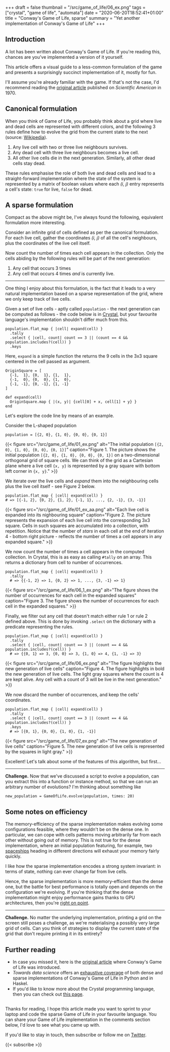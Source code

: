 +++
draft = false
thumbnail = "/src/game_of_life/06_ex.png"
tags = ["crystal", "game of life", "automata"]
date = "2020-06-20T18:52:41+01:00"
title = "Conway's Game of Life, sparse"
summary = "Yet another implementation of Conway's Game of Life"
+++

## Introduction
A lot has been written about Conway's Game of Life. If you're reading this, chances are you've implemented a version of it yourself.

This article offers a visual guide to a less-common formulation of the game and presents a surprisingly succinct implementation of it, mostly for fun.

I'll assume you're already familiar with the game. If that's not the case, I'd recommend reading the [original article](https://web.stanford.edu/class/sts145/Library/life.pdf) published on *Scientific American* in 1970.

## Canonical formulation
When you think of Game of Life, you probably think about a grid where live and dead cells are represented with different colors, and the following 3 rules define how to evolve the grid from the current state to the next (source: [Wikipedia](https://en.wikipedia.org/wiki/Conway%27s_Game_of_Life)).

1. Any live cell with two or three live neighbours survives.
1. Any dead cell with three live neighbours becomes a live cell.
1. All other live cells die in the next generation. Similarly, all other dead cells stay dead.

These rules emphasise the role of both live and dead cells and lead to a straight-forward implementation where the state of the system is represented by a matrix of boolean values where each *(i, j)* entry represents a cell's state: `true` for live, `false` for dead.

## A sparse formulation
Compact as the above might be, I've always found the following, equivalent formulation more interesting.

Consider an infinite grid of cells defined as per the canonical formulation. For each live cell, gather the coordinates *(i, j)* of all the cell's neighbours, plus the coordinates of the live cell itself.

Now count the number of times each cell appears in the collection.
Only the cells abiding by the following rules will be part of the next generation:
1. Any cell that occurs 3 times
1. Any cell that occurs 4 times *and* is currently live.

***

One thing I enjoy about this formulation, is the fact that it leads to a very natural implementation based on a sparse representation of the grid, where we only keep track of live cells.

Given a set of live cells - aptly called `population` - the next generation can be computed as follows - the code below is in [Crystal](https://crystal-lang.org/), but your favourite language's implementation shouldn't differ much from this.

```crystal
population.flat_map { |cell| expand(cell) }
  .tally
  .select { |cell, count| count == 3 || (count == 4 && population.includes?(cell)) }
  .keys
```

Here, `expand` is a simple function the returns the 9 cells in the 3x3 square centered in the cell passed as argument.

```crystal
OriginSquare = [
  {-1,  1}, {0,  1}, {1,  1},
  {-1,  0}, {0,  0}, {1,  0},
  {-1, -1}, {0, -1}, {1, -1}
]

def expand(cell)
  OriginSquare.map { |(x, y)| {cell[0] + x, cell[1] + y} }
end
```

Let's explore the code line by means of an example.

Consider the L-shaped population
```crystal
population = [{2, 0}, {1, 0}, {0, 0}, {0, 1}]
```

{{< figure src="/src/game_of_life/01_ex.png" alt="The initial population `[{2, 0}, {1, 0}, {0, 0}, {0, 1}]`" caption="Figure 1. The picture shows the initial population `[{2, 0}, {1, 0}, {0, 0}, {0, 1}]` on a two-dimensional orthogonal grid of square cells. We can think of the grid as a Cartesian plane where a live cell `{x, y}` is represented by a gray square with bottom left corner in `{x, y}`." >}}

We iterate over the live cells and *expand* them into the neighbouring cells plus the live cell itself - see Figure 2 below.
```crystal
population.flat_map { |cell| expand(cell) }
# => [{-1, 2}, {0, 2}, {1, 2}, {-1, 1}, ..., {2, -1}, {3, -1}]
```

{{< figure src="/src/game_of_life/01_ex_aa.png" alt="Each live cell is expanded into its nighbouring square" caption="Figure 2. The picture represents the expansion of each live cell into the corresponding 3x3 square. Cells in such squares are accumulated into a collection, with repetition. Notice that the number of *stars* in each cell at the end of iteration 4 - bottom right picture - reflects the number of times a cell appears in any expanded square." >}}

We now count the number of times a cell appears in the computed collection. In Crystal, this is as easy as calling `#tally` on an array. This returns a dictionary from cell to number of occurrences.

```crystal
population.flat_map { |cell| expand(cell) }
  .tally
  # => {{-1, 2} => 1, {0, 2} => 1, ..., {3, -1} => 1}
```

{{< figure src="/src/game_of_life/06_1_ex.png" alt="The figure shows the number of occurrences for each cell in the expanded squares" caption="Figure 3. The figure shows the number of occurrences for each cell in the expanded squares." >}}

Finally, we filter out any cell that doesn't match either rule 1 or rule 2 defined above. This is done by invoking `.select` on the dictionary with a predicate representing the rules.

```crystal
population.flat_map { |cell| expand(cell) }
  .tally
  .select { |cell, count| count == 3 || (count == 4 && population.includes?(cell)) }
  # => {{0, 1} => 3, {0, 0} => 3, {1, 0} => 4, {1, -1} => 3}
```

{{< figure src="/src/game_of_life/06_ex.png" alt="The figure highlights the new generation of live cells" caption="Figure 4. The figure highlights in bold the new generation of live cells. The light gray squares where the count is 4 are kept alive. Any cell with a count of 3 will be live in the next generation." >}}

We now discard the number of occurrences, and keep the cells' coordinates.

```crystal
population.flat_map { |cell| expand(cell) }
  .tally
  .select { |cell, count| count == 3 || (count == 4 && population.includes?(cell)) }
  .keys
  # => [{0, 1}, {0, 0}, {1, 0}, {1, -1}]
```

{{< figure src="/src/game_of_life/07_ex.png" alt="The new generation of live cells" caption="Figure 5. The new generation of live cells is represented by the squares in light gray." >}}

Excellent! Let's talk about some of the features of this algorithm, but first...

***

**Challenge.** Now that we've discussed a script to evolve a population, can you extract this into a function or instance method, so that we can run an arbitrary number of evolutions? I'm thinking about something like
```crystal
new_population = GameOfLife.evolve(population, times: 20)
```

## Some notes on efficiency
The memory-efficiency of the sparse implementation makes evolving some configurations feasible, where they wouldn't be on the dense one. In particular, we can cope with cells patterns moving arbitrarily far from each other without going out of memory. This is not true for the dense implementation, where an initial population featuring, for example, two [spaceships](https://en.wikipedia.org/wiki/Spaceship_(cellular_automaton)) heading in different directions will exhaust your memory fairly quickly.

I like how the sparse implementation encodes a strong system invariant: in terms of state, nothing can ever change far from live cells.

Hence, the sparse implementation is more memory-efficient than the dense one, but the battle for best performance is totally open and depends on the configuration we're evolving. If you're thinking that the dense implementation might enjoy performance gains thanks to GPU architectures, then you're [right on point](https://www.google.com/search?q=gpu+game+of+life).

***

**Challenge.** No matter the underlying implementation, printing a grid on the screen still poses a challenge, as we're materialising a possibly very large grid of cells. Can you think of strategies to display the current state of the grid that don't require printing it in its entirety?

## Further reading
* In case you missed it, here is the [original article](https://web.stanford.edu/class/sts145/Library/life.pdf) where Conway's Game of Life was introduced.
* *Towards data science* offers an [exhaustive coverage]((https://towardsdatascience.com/from-scratch-the-game-of-life-161430453ee3)) of both dense and sparse implementations of Conway's Game of Life in Python and in Haskel.
* If you'd like to know more about the Crystal programming language, then you can check out [this page](https://crystal-lang.org/).

##

Thanks for reading, I hope this article made you want to sprint to your laptop and code the sparse Game of Life in your favourite language. You can share your Game of Life implementation in the comments section below, I'd love to see what you came up with.

If you'd like to stay in touch, then subscribe or follow me on [Twitter](https://twitter.com/lbarasti).

{{< subscribe >}}